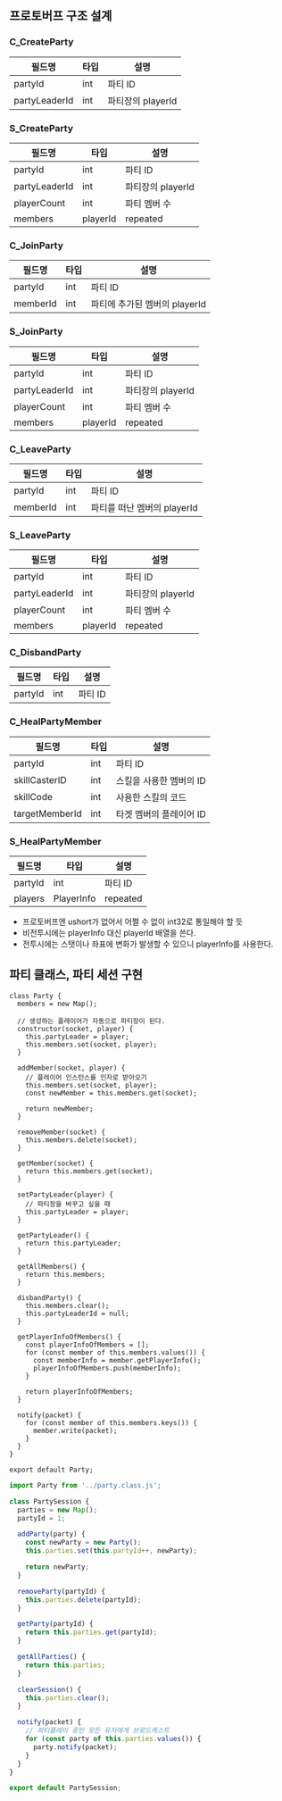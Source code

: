 
## 프로토버프 구조 설계
### C_CreateParty

| 필드명           | 타입  | 설명            |
| ------------- | --- | ------------- |
| partyId       | int | 파티 ID         |
| partyLeaderId | int | 파티장의 playerId |

### S_CreateParty

| 필드명           | 타입       | 설명            |
| ------------- | -------- | ------------- |
| partyId       | int      | 파티 ID         |
| partyLeaderId | int      | 파티장의 playerId |
| playerCount   | int      | 파티 멤버 수       |
| members       | playerId | repeated      |

### C_JoinParty

| 필드명      | 타입  | 설명                   |
| -------- | --- | -------------------- |
| partyId  | int | 파티 ID                |
| memberId | int | 파티에 추가된 멤버의 playerId |

### S_JoinParty

| 필드명           | 타입       | 설명            |
| ------------- | -------- | ------------- |
| partyId       | int      | 파티 ID         |
| partyLeaderId | int      | 파티장의 playerId |
| playerCount   | int      | 파티 멤버 수       |
| members       | playerId | repeated      |

### C_LeaveParty

| 필드명      | 타입  | 설명                  |
| -------- | --- | ------------------- |
| partyId  | int | 파티 ID               |
| memberId | int | 파티를 떠난 멤버의 playerId 

### S_LeaveParty

| 필드명           | 타입       | 설명            |
| ------------- | -------- | ------------- |
| partyId       | int      | 파티 ID         |
| partyLeaderId | int      | 파티장의 playerId |
| playerCount   | int      | 파티 멤버 수       |
| members       | playerId | repeated      |

### C_DisbandParty

| 필드명     | 타입  | 설명    |
| ------- | --- | ----- |
| partyId | int | 파티 ID |

### C_HealPartyMember

| 필드명            | 타입  | 설명             |
| -------------- | --- | -------------- |
| partyId        | int | 파티 ID          |
| skillCasterID  | int | 스킬을 사용한 멤버의 ID |
| skillCode      | int | 사용한 스킬의 코드     |
| targetMemberId | int | 타겟 멤버의 플레이어 ID |

### S_HealPartyMember

| 필드명           | 타입         | 설명            |
| ------------- | ---------- | ------------- |
| partyId       | int        | 파티 ID         |
| players       | PlayerInfo | repeated      |

- 프로토버프엔 ushort가 없어서 어쩔 수 없이 int32로 통일해야 할 듯
- 비전투시에는 playerInfo 대신 playerId 배열을 쓴다.
- 전투시에는 스탯이나 좌표에 변화가 발생할 수 있으니 playerInfo를 사용한다.

## 파티 클래스, 파티 세션 구현
```JS
class Party {
  members = new Map();

  // 생성하는 플레이어가 자동으로 파티장이 된다.
  constructor(socket, player) {
    this.partyLeader = player;
    this.members.set(socket, player);
  }

  addMember(socket, player) {
    // 플레이어 인스턴스를 인자로 받아오기
    this.members.set(socket, player);
    const newMember = this.members.get(socket);

    return newMember;
  }

  removeMember(socket) {
    this.members.delete(socket);
  }

  getMember(socket) {
    return this.members.get(socket);
  }

  setPartyLeader(player) {
    // 파티장을 바꾸고 싶을 때
    this.partyLeader = player;
  }

  getPartyLeader() {
    return this.partyLeader;
  }

  getAllMembers() {
    return this.members;
  }

  disbandParty() {
    this.members.clear();
    this.partyLeaderId = null;
  }

  getPlayerInfoOfMembers() {
    const playerInfoOfMembers = [];
    for (const member of this.members.values()) {
      const memberInfo = member.getPlayerInfo();
      playerInfoOfMembers.push(memberInfo);
    }

    return playerInfoOfMembers;
  }

  notify(packet) {
    for (const member of this.members.keys()) {
      member.write(packet);
    }
  }
}

export default Party;

```

```js
import Party from '../party.class.js';

class PartySession {
  parties = new Map();
  partyId = 1;

  addParty(party) {
    const newParty = new Party();
    this.parties.set(this.partyId++, newParty);

    return newParty;
  }

  removeParty(partyId) {
    this.parties.delete(partyId);
  }

  getParty(partyId) {
    return this.parties.get(partyId);
  }

  getAllParties() {
    return this.parties;
  }

  clearSession() {
    this.parties.clear();
  }

  notify(packet) {
    // 파티플레이 중인 모든 유저에게 브로드캐스트
    for (const party of this.parties.values()) {
      party.notify(packet);
    }
  }
}

export default PartySession;

```



